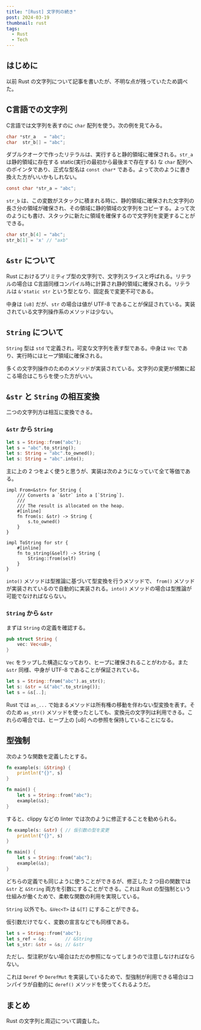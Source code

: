 ```yaml
---
title: "[Rust] 文字列の続き"
post: 2024-03-19
thumbnail: rust
tags:
  - Rust
  - Tech
---
```


## はじめに

以前 Rust の文字列について記事を書いたが、不明な点が残っていたため調べた。

## C言語での文字列

C言語では文字列を表すのに `char` 配列を使う。次の例を見てみる。

```c
char *str_a   = "abc";
char  str_b[] = "abc";
```

ダブルクオークで作ったリテラルは、実行すると静的領域に確保される。`str_a` は静的領域に存在する static(実行の最初から最後まで存在する) な `char` 配列へのポインタであり、正式な型名は `const char*` である。よって次のように書き換えた方がいいかもしれない。

```c
const char *str_a = "abc";
```

`str_b` は、この変数がスタックに積まれる時に、静的領域に確保された文字列の長さ分の領域が確保され、その領域に静的領域の文字列をコピーする。よって次のようにも書け、スタックに新たに領域を確保するので文字列を変更することができる。

```c
char str_b[4] = "abc";
str_b[1] = 'x' // "axb"
```

## `&str` について

Rust におけるプリミティブ型の文字列で、文字列スライスと呼ばれる。リテラルの場合は C言語同様コンパイル時に計算され静的領域に確保される。リテラルは `&'static str` という型となり、固定長で変更不可である。

中身は `[u8]` だが、`str` の場合は値が UTF-8 であることが保証されている。実装されている文字列操作系のメソッドは少ない。

## `String` について

`String` 型は `std` で定義され，可変な文字列を表す型である。中身は `Vec` であり、実行時にはヒープ領域に確保される。

多くの文字列操作のためのメソッドが実装されている。文字列の変更が頻繁に起こる場合はこちらを使った方がいい。

## `&str` と `String` の相互変換

二つの文字列方は相互に変換できる。

### `&str` から `String`

```rust
let s = String::from("abc");
let s = "abc".to_string();
let s: String = "abc".to_owned();
let s: String = "abc".into();
```

主に上の 2 つをよく使うと思うが、実装は次のようになっていて全て等価である。

```rust:from()
impl From<&str> for String {
    /// Converts a `&str` into a [`String`].
    ///
    /// The result is allocated on the heap.
    #[inline]
    fn from(s: &str) -> String {
        s.to_owned()
    }
}
```

```rust:to_string()
impl ToString for str {
    #[inline]
    fn to_string(&self) -> String {
        String::from(self)
    }
}
```

`into()` メソッドは型推論に基づいて型変換を行うメソッドで、 `from()` メソッドが実装されているので自動的に実装される。`into()` メソッドの場合は型推論が可能でなければならない。

### `String` から `&str`

まずは `String` の定義を確認する。

```rust
pub struct String {
    vec: Vec<u8>,
}
```

`Vec` をラップした構造になっており、ヒープに確保されることがわかる。また `&str` 同様、中身が UTF-8 であることが保証されている。

```rust
let s = String::from("abc").as_str();
let s: &str = &("abc".to_string());
let s = &s[..];
```

Rust では `as_...` で始まるメソッドは所有権の移動を伴わない型変換を表す。そのため `as_str()` メソッドを使ったとしても、変換元の文字列は利用できる。これらの場合では、ヒープ上の [u8] への参照を保持していることになる。

## 型強制

次のような関数を定義したとする。

```rust
fn example(s: &String) {
    println!("{}", s)
}

fn main() {
    let s = String::from("abc");
    example(&s);
}
```

すると、clippy などの linter では次のように修正することを勧められる。

```rust
fn example(s: &str) { // 仮引数の型を変更
    println!("{}", s)
}

fn main() {
    let s = String::from("abc");
    example(&s);
}
```

どちらの定義でも同じように使うことができるが、修正した 2 つ目の関数では `&str` と `&String` 両方を引数にすることができる。これは Rust の型強制という仕組みが働くためで、柔軟な関数の利用を実現している。

`String` 以外でも、`&Vec<T>` は `&[T]` にすることができる。

仮引数だけでなく、変数の宣言などでも同様である。

```rust
let s = String::from("abc");
let s_ref = &s;       // &String
let s_str: &str = &s; // &str
```

ただし、型注釈がない場合はただの参照になってしまうので注意しなければならない。

これは `Deref` や `DerefMut` を実装しているためで、型強制が利用できる場合はコンパイラが自動的に `deref()` メソッドを使ってくれるようだ。

## まとめ

Rust の文字列と周辺について調査した。